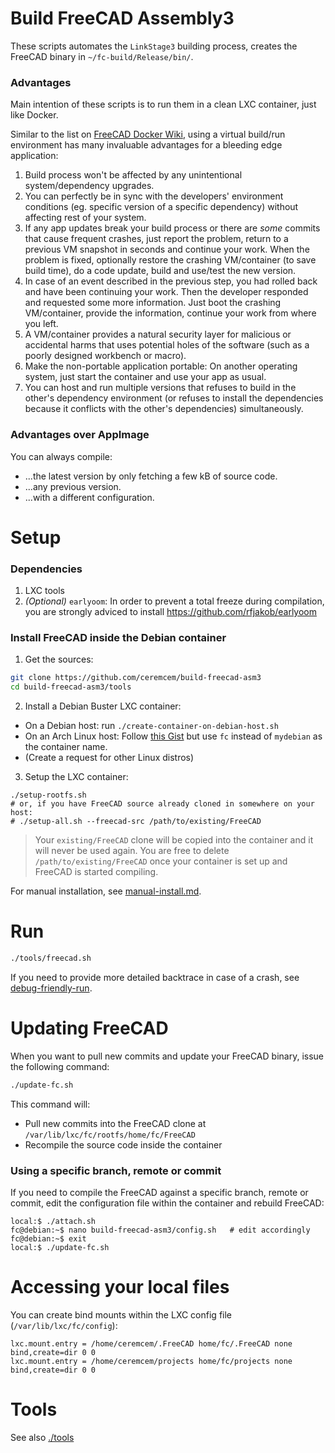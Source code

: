 # Build FreeCAD Assembly3

These scripts automates the `LinkStage3` building process, creates the FreeCAD binary in `~/fc-build/Release/bin/`. 

### Advantages 

Main intention of these scripts is to run them in a clean LXC container, just like Docker. 

Similar to the list on [FreeCAD Docker Wiki](https://wiki.freecadweb.org/Compile_on_Docker), using a virtual build/run environment has many invaluable advantages for a bleeding edge application:

1. Build process won't be affected by any unintentional system/dependency upgrades. 
2. You can perfectly be in sync with the developers' environment conditions (eg. specific version of a specific dependency) without affecting rest of your system.
3. If any app updates break your build process or there are *some* commits that cause frequent crashes, just report the problem, return to a previous VM snapshot in seconds and continue your work. When the problem is fixed, optionally restore the crashing VM/container (to save build time), do a code update, build and use/test the new version. 
4. In case of an event described in the previous step, you had rolled back and have been continuing your work. Then the developer responded and requested some more information. Just boot the crashing VM/container, provide the information, continue your work from where you left. 
5. A VM/container provides a natural security layer for malicious or accidental harms that uses potential holes of the software (such as a poorly designed workbench or macro).
6. Make the non-portable application portable: On another operating system, just start the container and use your app as usual. 
7. You can host and run multiple versions that refuses to build in the other's dependency environment (or refuses to install the dependencies because it conflicts with the other's dependencies) simultaneously. 

### Advantages over AppImage

You can always compile: 
* ...the latest version by only fetching a few kB of source code.
* ...any previous version. 
* ...with a different configuration. 

# Setup

### Dependencies 

1. LXC tools
2. *(Optional)* `earlyoom`: In order to prevent a total freeze during compilation, you are strongly adviced to install https://github.com/rfjakob/earlyoom

### Install FreeCAD inside the Debian container

1. Get the sources:

```bash
git clone https://github.com/ceremcem/build-freecad-asm3
cd build-freecad-asm3/tools
```

2. Install a Debian Buster LXC container: 

  * On a Debian host: run `./create-container-on-debian-host.sh`
  * On an Arch Linux host: Follow [this Gist](https://gist.github.com/ceremcem/d093287564b3729f6bfc61c5006ee0aa) but use `fc` instead of `mydebian` as the container name.
  * (Create a request for other Linux distros)

3. Setup the LXC container: 

```
./setup-rootfs.sh
# or, if you have FreeCAD source already cloned in somewhere on your host:
# ./setup-all.sh --freecad-src /path/to/existing/FreeCAD  
```

> Your `existing/FreeCAD` clone will be copied into the container and it will never be used again. You are free to delete `/path/to/existing/FreeCAD` once your container is set up and FreeCAD is started compiling.


For manual installation, see [manual-install.md](./manual-install.md).

# Run 

```bash
./tools/freecad.sh
```

If you need to provide more detailed backtrace in case of a crash, see [debug-friendly-run](./debug-friendly-run.md).

# Updating FreeCAD 

When you want to pull new commits and update your FreeCAD binary, issue the following command: 

```bash
./update-fc.sh
```

This command will:

* Pull new commits into the FreeCAD clone at `/var/lib/lxc/fc/rootfs/home/fc/FreeCAD`
* Recompile the source code inside the container

### Using a specific branch, remote or commit

If you need to compile the FreeCAD against a specific branch, remote or commit, edit the configuration file within the container and rebuild FreeCAD:

```console
local:$ ./attach.sh
fc@debian:~$ nano build-freecad-asm3/config.sh   # edit accordingly 
fc@debian:~$ exit 
local:$ ./update-fc.sh
```

# Accessing your local files 

You can create bind mounts within the LXC config file (`/var/lib/lxc/fc/config`): 

```
lxc.mount.entry = /home/ceremcem/.FreeCAD home/fc/.FreeCAD none bind,create=dir 0 0
lxc.mount.entry = /home/ceremcem/projects home/fc/projects none bind,create=dir 0 0
```

# Tools 

See also [./tools](./tools)


